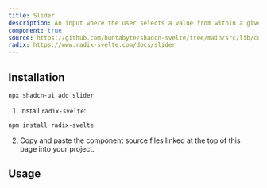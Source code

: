 ```yaml
---
title: Slider
description: An input where the user selects a value from within a given range.
component: true
source: https://github.com/huntabyte/shadcn-svelte/tree/main/src/lib/components/ui/slider
radix: https://www.radix-svelte.com/docs/slider
---
```


<script>
  import { SliderDemo, ComponentExample, ManualInstall } from '$lib/components/docs';
</script>

<ComponentExample src="src/lib/components/docs/examples/slider/SliderDemo.svelte">

<div slot="example">
<SliderDemo />
</div>

</ComponentExample>

## Installation

```bash
npx shadcn-ui add slider
```

<ManualInstall>

1. Install `radix-svelte`:

```bash
npm install radix-svelte
```

2. Copy and paste the component source files linked at the top of this page into your project.

</ManualInstall>

## Usage
